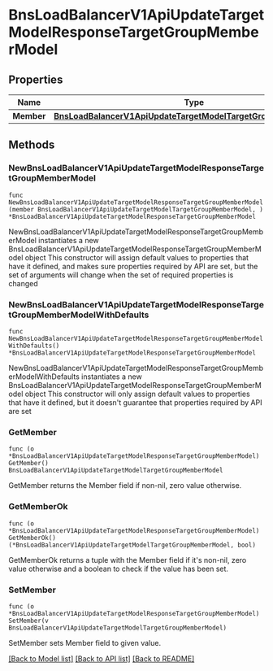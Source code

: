 # BnsLoadBalancerV1ApiUpdateTargetModelResponseTargetGroupMemberModel

## Properties

Name | Type | Description | Notes
------------ | ------------- | ------------- | -------------
**Member** | [**BnsLoadBalancerV1ApiUpdateTargetModelTargetGroupMemberModel**](BnsLoadBalancerV1ApiUpdateTargetModelTargetGroupMemberModel.md) |  | 

## Methods

### NewBnsLoadBalancerV1ApiUpdateTargetModelResponseTargetGroupMemberModel

`func NewBnsLoadBalancerV1ApiUpdateTargetModelResponseTargetGroupMemberModel(member BnsLoadBalancerV1ApiUpdateTargetModelTargetGroupMemberModel, ) *BnsLoadBalancerV1ApiUpdateTargetModelResponseTargetGroupMemberModel`

NewBnsLoadBalancerV1ApiUpdateTargetModelResponseTargetGroupMemberModel instantiates a new BnsLoadBalancerV1ApiUpdateTargetModelResponseTargetGroupMemberModel object
This constructor will assign default values to properties that have it defined,
and makes sure properties required by API are set, but the set of arguments
will change when the set of required properties is changed

### NewBnsLoadBalancerV1ApiUpdateTargetModelResponseTargetGroupMemberModelWithDefaults

`func NewBnsLoadBalancerV1ApiUpdateTargetModelResponseTargetGroupMemberModelWithDefaults() *BnsLoadBalancerV1ApiUpdateTargetModelResponseTargetGroupMemberModel`

NewBnsLoadBalancerV1ApiUpdateTargetModelResponseTargetGroupMemberModelWithDefaults instantiates a new BnsLoadBalancerV1ApiUpdateTargetModelResponseTargetGroupMemberModel object
This constructor will only assign default values to properties that have it defined,
but it doesn't guarantee that properties required by API are set

### GetMember

`func (o *BnsLoadBalancerV1ApiUpdateTargetModelResponseTargetGroupMemberModel) GetMember() BnsLoadBalancerV1ApiUpdateTargetModelTargetGroupMemberModel`

GetMember returns the Member field if non-nil, zero value otherwise.

### GetMemberOk

`func (o *BnsLoadBalancerV1ApiUpdateTargetModelResponseTargetGroupMemberModel) GetMemberOk() (*BnsLoadBalancerV1ApiUpdateTargetModelTargetGroupMemberModel, bool)`

GetMemberOk returns a tuple with the Member field if it's non-nil, zero value otherwise
and a boolean to check if the value has been set.

### SetMember

`func (o *BnsLoadBalancerV1ApiUpdateTargetModelResponseTargetGroupMemberModel) SetMember(v BnsLoadBalancerV1ApiUpdateTargetModelTargetGroupMemberModel)`

SetMember sets Member field to given value.



[[Back to Model list]](../README.md#documentation-for-models) [[Back to API list]](../README.md#documentation-for-api-endpoints) [[Back to README]](../README.md)



